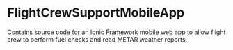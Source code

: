 # FlightCrewSupportMobileApp
Contains source code for an Ionic Framework mobile web app to allow flight crew to perform fuel checks and read METAR weather reports.
